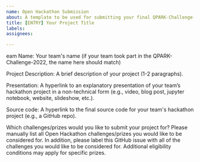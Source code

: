 ```yaml
---
name: Open Hackathon Submission
about: A template to be used for submitting your final QPARK-Challenge-2022 project
title: [ENTRY] Your Project Title
labels: 
assignees: 

---
```


eam Name:
Your team's name (if your team took part in the QPARK-Challenge-2022, the name here should match)

Project Description:
A brief description of your project (1-2 paragraphs).

Presentation:
A hyperlink to an explanatory presentation of your team’s hackathon project in a non-technical form (e.g., video, blog post, jupyter notebook, website, slideshow, etc.).

Source code:
A hyperlink to the final source code for your team's hackathon project (e.g., a GitHub repo).

Which challenges/prizes would you like to submit your project for?
Please manually list all Open Hackathon challenges/prizes you would like to be considered for. In addition, please label this GitHub issue with all of the challenges you would like to be considered for. Additional eligibility conditions may apply for specific prizes.
